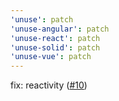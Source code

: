 ```yaml
---
'unuse': patch
'unuse-angular': patch
'unuse-react': patch
'unuse-solid': patch
'unuse-vue': patch
---
```


fix: reactivity ([#10](https://github.com/un-ts/unuse/pull/10))
